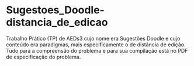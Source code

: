 # Sugestoes_Doodle-distancia_de_edicao
Trabalho Prático (TP) de AEDs3 cujo nome era Sugestões Doodle e cujo conteúdo era paradigmas, mais especificamente o de distância de edição. Tudo para a compreensão do problema e para sua compilação está no PDF de especificação do problema.
